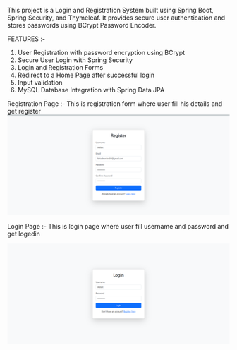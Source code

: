 This project is a Login and Registration System built using Spring Boot, Spring Security, and Thymeleaf. It provides secure user authentication and stores passwords using BCrypt Password Encoder.

FEATURES :-
1) User Registration with password encryption using BCrypt
2) Secure User Login with Spring Security
3) Login and Registration Forms 
4) Redirect to a Home Page after successful login
5) Input validation 
6) MySQL Database Integration with Spring Data JPA

Registration Page :- This is registration form where user fill his details and get register
![image alt](https://github.com/Ganesh2002f/Registration-Login-Form/blob/main/img1.png?raw=true)

Login Page :- This is login page where user fill username and password and get logedin

![image alt](https://github.com/Ganesh2002f/Registration-Login-Form/blob/main/img2.png?raw=true)
